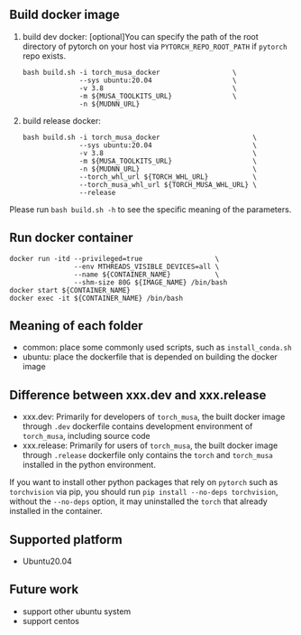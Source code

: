 ## Build docker image 
1. build dev docker: [optional]You can specify the path of the root directory of pytorch on your host via `PYTORCH_REPO_ROOT_PATH` if `pytorch` repo exists.  
    ```shell
    bash build.sh -i torch_musa_docker                  \
                  --sys ubuntu:20.04                    \
                  -v 3.8                                \
                  -m ${MUSA_TOOLKITS_URL}               \
                  -n ${MUDNN_URL}
    ```
2. build release docker:
    ```shell
    bash build.sh -i torch_musa_docker                       \
                  --sys ubuntu:20.04                         \
                  -v 3.8                                     \
                  -m ${MUSA_TOOLKITS_URL}                    \
                  -n ${MUDNN_URL}                            \
                  --torch_whl_url ${TORCH_WHL_URL}           \
                  --torch_musa_whl_url ${TORCH_MUSA_WHL_URL} \
                  --release
    ```  

Please run `bash build.sh -h` to see the specific meaning of the parameters.  

## Run docker container
```shell
docker run -itd --privileged=true                  \
                --env MTHREADS_VISIBLE_DEVICES=all \
                --name ${CONTAINER_NAME}           \
                --shm-size 80G ${IMAGE_NAME} /bin/bash
docker start ${CONTAINER_NAME}
docker exec -it ${CONTAINER_NAME} /bin/bash
```

## Meaning of each folder
- common: place some commonly used scripts, such as `install_conda.sh`
- ubuntu: place the dockerfile that is depended on building the docker image

## Difference between xxx.dev and xxx.release
- xxx.dev: Primarily for developers of `torch_musa`, the built docker image through `.dev` dockerfile contains development environment of `torch_musa`, including source code
- xxx.release: Primarily for users of `torch_musa`, the built docker image through `.release` dockerfile only contains the `torch` and `torch_musa` installed in the python environment.
  
If you want to install other python packages that rely on `pytorch` such as `torchvision` via pip, you should run `pip install --no-deps torchvision`, without the `--no-deps` option, it may uninstalled the `torch` that already installed in the container.

## Supported platform
- Ubuntu20.04

## Future work
- support other ubuntu system
- support centos
